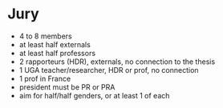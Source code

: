 # Jury

- 4 to 8 members
- at least half externals
- at least half professors
- 2 rapporteurs (HDR), externals, no connection to the thesis
- 1 UGA teacher/researcher, HDR or prof, no connection
- 1 prof in France
- president must be PR or PRA
- aim for half/half genders, or at least 1 of each
